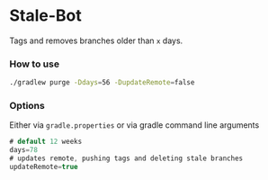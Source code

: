 # Stale-Bot

Tags and removes branches older than `x` days.

### How to use

```sh
./gradlew purge -Ddays=56 -DupdateRemote=false
```

### Options

Either via `gradle.properties` or via gradle command line arguments

```groovy
# default 12 weeks
days=78
# updates remote, pushing tags and deleting stale branches
updateRemote=true
```